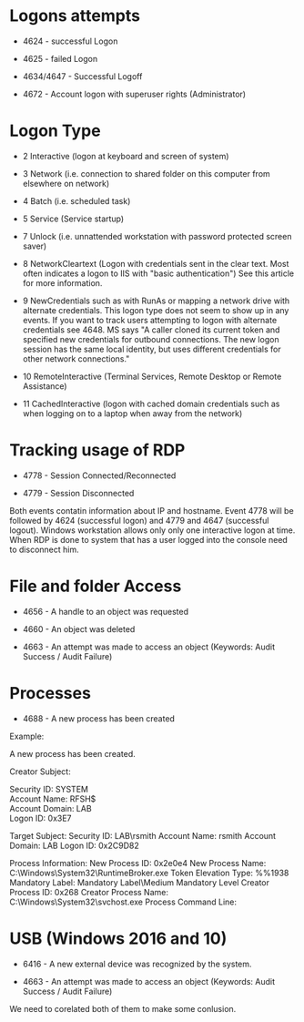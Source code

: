 # Logons attempts

- 4624 - successful Logon

- 4625 - failed Logon

- 4634/4647 - Successful Logoff

- 4672 - Account logon with superuser rights (Administrator)

# Logon Type

- 2	Interactive (logon at keyboard and screen of system)

- 3	Network (i.e. connection to shared folder on this computer from elsewhere on network)

- 4	Batch (i.e. scheduled task)

- 5	Service (Service startup)

- 7	Unlock (i.e. unnattended workstation with password protected screen saver)

- 8	NetworkCleartext (Logon with credentials sent in the clear text. Most often indicates a logon to IIS with "basic authentication") See this article for more information.

- 9	NewCredentials such as with RunAs or mapping a network drive with alternate credentials.  This logon type does not seem to show up in any events.  If you want to track users attempting to logon with alternate credentials see 4648.  MS says "A caller cloned its current token and specified new credentials for outbound connections. The new logon session has the same local identity, but uses different credentials for other network connections."

- 10	RemoteInteractive (Terminal Services, Remote Desktop or Remote Assistance)

- 11	CachedInteractive (logon with cached domain credentials such as when logging on to a laptop when away from the network)

# Tracking usage of RDP

- 4778 - Session Connected/Reconnected

- 4779 - Session Disconnected

Both events contatin information about IP and hostname. Event 4778 will be followed by 4624 (successful logon) and 4779 and 4647 (successful logout). Windows workstation allows only only one interactive logon at time. When RDP is done to system that has a user logged into the console need to disconnect him. 

# File and folder Access

- 4656 - A handle to an object was requested

- 4660 - An object was deleted

- 4663 - An attempt was made to access an object (Keywords: Audit Success / Audit Failure)

# Processes

- 4688 - A new process has been created

Example: 

A new process has been created.

Creator Subject:

 Security ID:  SYSTEM <br />
 Account Name:  RFSH$ <br />
 Account Domain:  LAB <br />
 Logon ID:  0x3E7 <br />
 
Target Subject:
 Security ID:  LAB\rsmith
 Account Name:  rsmith
 Account Domain:  LAB
 Logon ID:  0x2C9D82

Process Information:
 New Process ID:  0x2e0e4
 New Process Name: C:\Windows\System32\RuntimeBroker.exe
 Token Elevation Type: %%1938
 Mandatory Label:  Mandatory Label\Medium Mandatory Level
 Creator Process ID: 0x268
 Creator Process Name: C:\Windows\System32\svchost.exe
 Process Command Line: 
 
 # USB (Windows 2016 and 10)
 
 - 6416 - A new external device was recognized by the system.
 
 - 4663 - An attempt was made to access an object (Keywords: Audit Success / Audit Failure)
 
 We need to corelated both of them to make some conlusion.
